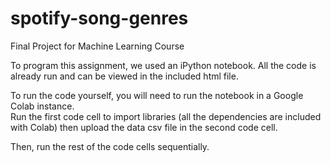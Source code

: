 # spotify-song-genres
Final Project for Machine Learning Course

To program this assignment, we used an iPython notebook. All the code is already run and can be viewed in the included html file.

To run the code yourself, you will need to run the notebook in a Google Colab instance.\
Run the first code cell to import libraries (all the dependencies are included with Colab) then upload the data csv file in the second code cell.

Then, run the rest of the code cells sequentially.
